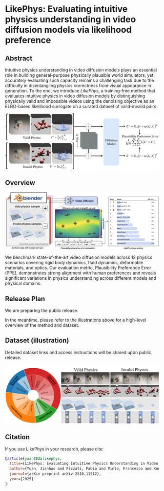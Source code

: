 # LikePhys: Evaluating intuitive physics understanding in video diffusion models via likelihood preference

## Abstract

Intuitive physics understanding in video diffusion models plays an essential role in building general-purpose physically plausible world simulators, yet accurately evaluating such capacity remains a challenging task due to the difficulty in disentangling physics correctness from visual appearance in generation. To the end, we introduce *LikePhys*, a training-free method that evaluates intuitive physics in video diffusion models by distinguishing physically valid and impossible videos using the denoising objective as an ELBO-based likelihood surrogate on a curated dataset of valid-invalid pairs.

![LikePhys Method Overview](assets/method.png)

## Overview

![LikePhys Results Overview](assets/teaser.png)

We benchmark state-of-the-art video diffusion models across 12 physics scenarios covering rigid body dynamics, fluid dynamics, deformable materials, and optics. Our evaluation metric, Plausibility Preference Error (PPE), demonstrates strong alignment with human preferences and reveals significant variations in physics understanding across different models and physical domains.

## Release Plan

We are preparing the public release.

In the meantime, please refer to the illustrations above for a high-level
overview of the method and dataset.

## Dataset (illustration)

Detailed dataset links and access instructions will be shared upon public release.

![LikePhys Dataset Overview](assets/dataset.png)


## Citation

If you use LikePhys in your research, please cite:

```bibtex
@article{yuan2025likephys,
  title={LikePhys: Evaluating Intuitive Physics Understanding in Video Diffusion Models via Likelihood Preference},
  author={Yuan, Jianhao and Pizzati, Fabio and Pinto, Francesco and Kunze, Lars and Laptev, Ivan and Newman, Paul and Torr, Philip and De Martini, Daniele},
  journal={arXiv preprint arXiv:2510.11512},
  year={2025}
}
```




